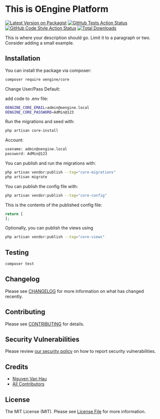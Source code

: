 # This is OEngine Platform

[![Latest Version on Packagist](https://img.shields.io/packagist/v/oengine/core.svg?style=flat-square)](https://packagist.org/packages/oengine/core)
[![GitHub Tests Action Status](https://img.shields.io/github/workflow/status/oengine/core/run-tests?label=tests)](https://github.com/oengine/core/actions?query=workflow%3Arun-tests+branch%3Amain)
[![GitHub Code Style Action Status](https://img.shields.io/github/workflow/status/oengine/core/Fix%20PHP%20code%20style%20issues?label=code%20style)](https://github.com/oengine/core/actions?query=workflow%3A"Fix+PHP+code+style+issues"+branch%3Amain)
[![Total Downloads](https://img.shields.io/packagist/dt/oengine/core.svg?style=flat-square)](https://packagist.org/packages/oengine/core)

This is where your description should go. Limit it to a paragraph or two. Consider adding a small example.


## Installation

You can install the package via composer:

```bash
composer require oengine/core
```

Change User/Pass Default:

add code to .env file:

```bash
OENGINE_CORE_EMAIL=admin@oengine.local
OENGINE_CORE_PASSWORD=AdMin@123
```

Run the migrations and seed with:

```bash
php artisan core-install
```

Account:
```bash
usename: admin@oengine.local
password: AdMin@123
```


You can publish and run the migrations with:

```bash
php artisan vendor:publish --tag="core-migrations"
php artisan migrate
```

You can publish the config file with:

```bash
php artisan vendor:publish --tag="core-config"
```

This is the contents of the published config file:

```php
return [
];
```

Optionally, you can publish the views using

```bash
php artisan vendor:publish --tag="core-views"
```

## Testing

```bash
composer test
```

## Changelog

Please see [CHANGELOG](CHANGELOG.md) for more information on what has changed recently.

## Contributing

Please see [CONTRIBUTING](CONTRIBUTING.md) for details.

## Security Vulnerabilities

Please review [our security policy](../../security/policy) on how to report security vulnerabilities.

## Credits

- [Nguyen Van Hau](https://github.com/oengine)
- [All Contributors](../../contributors)

## License

The MIT License (MIT). Please see [License File](LICENSE.md) for more information.
